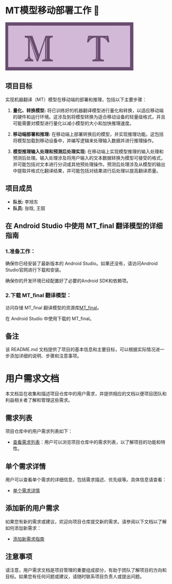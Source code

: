 # MT模型移动部署工作 🌟

<img src='https://github.com/shuxiang111/MTmodel/blob/main/sources/MT_final.jpg' width=400 height=150>


## 项目目标
实现机器翻译（MT）模型在移动端的部署和推理，包括以下主要步骤：

1. **量化、转换模型:** 将已训练好的机器翻译模型进行量化和转换，以适应移动端的硬件和运行环境。这涉及到将模型转换为适合移动设备的轻量级格式，并且可能需要对模型进行量化以减小模型的大小和加快推理速度。

2. **移动端部署和推理:** 在移动端上部署转换后的模型，并实现推理功能。这包括将模型加载到移动设备中，并编写逻辑来处理输入数据并进行推理操作。

3. **模型推理输入处理和预测后处理实现:** 在移动端上实现模型推理的输入处理和预测后处理。输入处理涉及将用户输入的文本数据转换为模型可接受的格式，并可能包括对文本进行分词或其他预处理操作。预测后处理涉及从模型的输出中提取并格式化翻译结果，并可能包括对结果进行后处理以提高翻译质量。


## 项目成员
- **队长:** 李旭东
- **队员:** 张晗, 王叙


## 在 Android Studio 中使用 MT_final 翻译模型的详细指南
### 1.准备工作：

确保你已经安装了最新版本的 Android Studio。如果还没有，请访问Android Studio官网进行下载和安装。

确保你的开发环境已经配置好了必要的Android SDK和依赖项。

### 2.下载 MT_final 翻译模型：

访问存储 MT_final 翻译模型的资源库[MT_final](MT_final)。

在 Android Studio 中使用下载的 MT_final。


## 备注
该 README.md 文档提供了项目的基本信息和主要目标，可以根据实际情况进一步添加详细的说明、步骤和注意事项。




# 用户需求文档

本文档旨在收集和描述项目仓库中的用户需求，并提供相应的文档以便项目团队和利益相关者了解和管理这些需求。


## 需求列表

项目仓库中的用户需求列表如下：

- [查看需求列表](docs/需求列表.md)：用户可以浏览项目仓库中的需求列表，以了解项目的功能和特性。


## 单个需求详情

用户可以查看单个需求的详细信息，包括需求描述、优先级等。具体信息请查看：

- [单个需求详情](docs/单个需求详情.md)


## 添加新的用户需求

如果您有新的需求或建议，欢迎向项目仓库提交新的需求。请参阅以下文档以了解如何添加新需求：

- [添加新需求指南](docs/添加新需求指南.docx)


## 注意事项

请注意，用户需求文档是项目管理的重要组成部分，有助于团队了解项目的方向和目标。如果您有任何问题或建议，请随时联系项目负责人或提出问题。


